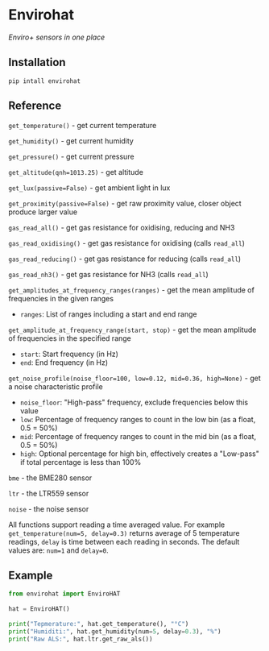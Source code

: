 # Envirohat

*Enviro+ sensors in one place*

## Installation

`pip intall envirohat`

## Reference

`get_temperature()` - get current temperature

`get_humidity()` - get current humidity

`get_pressure()` - get current pressure

`get_altitude(qnh=1013.25)` - get altitude

`get_lux(passive=False)` - get ambient light in lux

`get_proximity(passive=False)` - get raw proximity value, closer object produce larger value

`gas_read_all()` - get gas resistance for oxidising, reducing and NH3

`gas_read_oxidising()` - get gas resistance for oxidising (calls `read_all`)

`gas_read_reducing()` - get gas resistance for reducing (calls `read_all`)

`gas_read_nh3()` - get gas resistance for NH3 (calls `read_all`)

`get_amplitudes_at_frequency_ranges(ranges)` - get the mean amplitude of frequencies in the given ranges
 - `ranges`: List of ranges including a start and end range

`get_amplitude_at_frequency_range(start, stop)` - get the mean amplitude of frequencies in the specified range
 - `start`: Start frequency (in Hz)
 - `end`: End frequency (in Hz)

`get_noise_profile(noise_floor=100,
                          low=0.12,
                          mid=0.36,
                          high=None)` - get a noise characteristic profile
 - `noise_floor`: "High-pass" frequency, exclude frequencies below this value
 - `low`: Percentage of frequency ranges to count in the low bin (as a float, 0.5 = 50%)
 - `mid`: Percentage of frequency ranges to count in the mid bin (as a float, 0.5 = 50%)
 - `high`: Optional percentage for high bin, effectively creates a "Low-pass" if total percentage is less than 100%

`bme` - the BME280 sensor

`ltr` - the LTR559 sensor

`noise` - the noise sensor

All functions support reading a time averaged value. For example
`get_temperature(num=5, delay=0.3)` returns average of 5 temperature readings, `delay` is time between each reading in seconds.
The default values are: `num=1` and `delay=0`.

## Example

``` Python
from envirohat import EnviroHAT
    
hat = EnviroHAT()
    
print("Tepmerature:", hat.get_temperature(), "°C")
print("Humiditi:", hat.get_humidity(num=5, delay=0.3), "%")
print("Raw ALS:", hat.ltr.get_raw_als())
```
